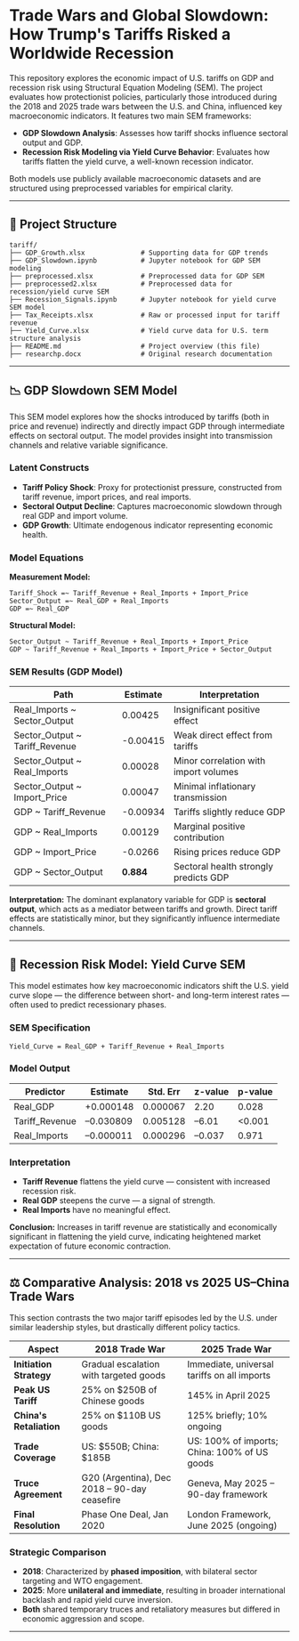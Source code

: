 # Trade Wars and Global Slowdown: How Trump's Tariffs Risked a Worldwide Recession

This repository explores the economic impact of U.S. tariffs on GDP and recession risk using Structural Equation Modeling (SEM). The project evaluates how protectionist policies, particularly those introduced during the 2018 and 2025 trade wars between the U.S. and China, influenced key macroeconomic indicators. It features two main SEM frameworks:

* **GDP Slowdown Analysis**: Assesses how tariff shocks influence sectoral output and GDP.
* **Recession Risk Modeling via Yield Curve Behavior**: Evaluates how tariffs flatten the yield curve, a well-known recession indicator.

Both models use publicly available macroeconomic datasets and are structured using preprocessed variables for empirical clarity.

---

## 📁 Project Structure

```
tariff/
├── GDP_Growth.xlsx              # Supporting data for GDP trends
├── GDP_Slowdown.ipynb           # Jupyter notebook for GDP SEM modeling
├── preprocessed.xlsx            # Preprocessed data for GDP SEM
├── preprocessed2.xlsx           # Preprocessed data for recession/yield curve SEM
├── Recession_Signals.ipynb      # Jupyter notebook for yield curve SEM model
├── Tax_Receipts.xlsx            # Raw or processed input for tariff revenue
├── Yield_Curve.xlsx             # Yield curve data for U.S. term structure analysis
├── README.md                    # Project overview (this file)
├── researchp.docx               # Original research documentation
```

---

## 📉 GDP Slowdown SEM Model

This SEM model explores how the shocks introduced by tariffs (both in price and revenue) indirectly and directly impact GDP through intermediate effects on sectoral output. The model provides insight into transmission channels and relative variable significance.

### Latent Constructs

* **Tariff Policy Shock**: Proxy for protectionist pressure, constructed from tariff revenue, import prices, and real imports.
* **Sectoral Output Decline**: Captures macroeconomic slowdown through real GDP and import volume.
* **GDP Growth**: Ultimate endogenous indicator representing economic health.

### Model Equations

**Measurement Model:**

```text
Tariff_Shock =~ Tariff_Revenue + Real_Imports + Import_Price
Sector_Output =~ Real_GDP + Real_Imports
GDP =~ Real_GDP
```

**Structural Model:**

```text
Sector_Output ~ Tariff_Revenue + Real_Imports + Import_Price
GDP ~ Tariff_Revenue + Real_Imports + Import_Price + Sector_Output
```

### SEM Results (GDP Model)

| Path                              | Estimate  | Interpretation                        |
| --------------------------------- | --------- | ------------------------------------- |
| Real\_Imports \~ Sector\_Output   | 0.00425   | Insignificant positive effect         |
| Sector\_Output \~ Tariff\_Revenue | -0.00415  | Weak direct effect from tariffs       |
| Sector\_Output \~ Real\_Imports   | 0.00028   | Minor correlation with import volumes |
| Sector\_Output \~ Import\_Price   | 0.00047   | Minimal inflationary transmission     |
| GDP \~ Tariff\_Revenue            | -0.00934  | Tariffs slightly reduce GDP           |
| GDP \~ Real\_Imports              | 0.00129   | Marginal positive contribution        |
| GDP \~ Import\_Price              | -0.0266   | Rising prices reduce GDP              |
| GDP \~ Sector\_Output             | **0.884** | Sectoral health strongly predicts GDP |

**Interpretation:** The dominant explanatory variable for GDP is **sectoral output**, which acts as a mediator between tariffs and growth. Direct tariff effects are statistically minor, but they significantly influence intermediate channels.

---

## 🔻 Recession Risk Model: Yield Curve SEM

This model estimates how key macroeconomic indicators shift the U.S. yield curve slope — the difference between short- and long-term interest rates — often used to predict recessionary phases.

### SEM Specification

```text
Yield_Curve = Real_GDP + Tariff_Revenue + Real_Imports
```

### Model Output

| Predictor       | Estimate  | Std. Err | z-value | p-value |
| --------------- | --------- | -------- | ------- | ------- |
| Real\_GDP       | +0.000148 | 0.000067 | 2.20    | 0.028   |
| Tariff\_Revenue | –0.030809 | 0.005128 | –6.01   | <0.001  |
| Real\_Imports   | –0.000011 | 0.000296 | –0.037  | 0.971   |

### Interpretation

* **Tariff Revenue** flattens the yield curve — consistent with increased recession risk.
* **Real GDP** steepens the curve — a signal of strength.
* **Real Imports** have no meaningful effect.

**Conclusion:** Increases in tariff revenue are statistically and economically significant in flattening the yield curve, indicating heightened market expectation of future economic contraction.

---

## ⚖️ Comparative Analysis: 2018 vs 2025 US–China Trade Wars

This section contrasts the two major tariff episodes led by the U.S. under similar leadership styles, but drastically different policy tactics.

| Aspect                  | 2018 Trade War                               | 2025 Trade War                               |
| ----------------------- | -------------------------------------------- | -------------------------------------------- |
| **Initiation Strategy** | Gradual escalation with targeted goods       | Immediate, universal tariffs on all imports  |
| **Peak US Tariff**      | 25% on \$250B of Chinese goods               | 145% in April 2025                           |
| **China's Retaliation** | 25% on \$110B US goods                       | 125% briefly; 10% ongoing                    |
| **Trade Coverage**      | US: \$550B; China: \$185B                    | US: 100% of imports; China: 100% of US goods |
| **Truce Agreement**     | G20 (Argentina), Dec 2018 – 90-day ceasefire | Geneva, May 2025 – 90-day framework          |
| **Final Resolution**    | Phase One Deal, Jan 2020                     | London Framework, June 2025 (ongoing)        |

### Strategic Comparison

* **2018**: Characterized by **phased imposition**, with bilateral sector targeting and WTO engagement.
* **2025**: More **unilateral and immediate**, resulting in broader international backlash and rapid yield curve inversion.
* **Both** shared temporary truces and retaliatory measures but differed in economic aggression and scope.

---





